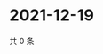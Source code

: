 # 2021-12-19

共 0 条

<!-- BEGIN WEIBO -->
<!-- 最后更新时间 Sun Dec 19 2021 12:19:05 GMT+0800 (China Standard Time) -->

<!-- END WEIBO -->
